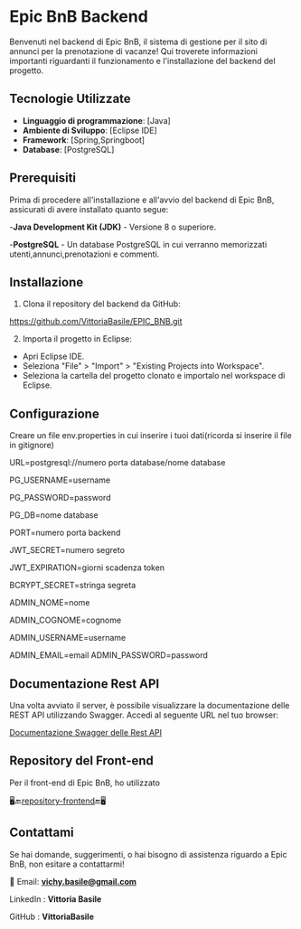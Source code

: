 # Epic BnB Backend

Benvenuti nel backend di Epic BnB, il sistema di gestione per il sito di annunci per la prenotazione di vacanze! Qui troverete informazioni importanti riguardanti il funzionamento e l'installazione del backend del progetto.

## Tecnologie Utilizzate

- **Linguaggio di programmazione**: [Java]
- **Ambiente di Sviluppo**: [Eclipse IDE]
- **Framework**: [Spring,Springboot]
- **Database**: [PostgreSQL]

## Prerequisiti

Prima di procedere all'installazione e all'avvio del backend di Epic BnB, assicurati di avere installato quanto segue:

-**Java Development Kit (JDK)** - Versione 8 o superiore.

-**PostgreSQL** - Un database PostgreSQL in cui verranno memorizzati utenti,annunci,prenotazioni e commenti.

## Installazione

1. Clona il repository del backend da GitHub:

https://github.com/VittoriaBasile/EPIC_BNB.git

2. Importa il progetto in Eclipse:

- Apri Eclipse IDE.
- Seleziona "File" > "Import" > "Existing Projects into Workspace".
- Seleziona la cartella del progetto clonato e importalo nel workspace di Eclipse.


## Configurazione

   Creare un file env.properties in cui inserire i tuoi dati(ricorda si inserire il file in gitignore)

URL=postgresql://numero porta database/nome database

PG_USERNAME=username

PG_PASSWORD=password

PG_DB=nome database

PORT=numero porta backend

JWT_SECRET=numero segreto

JWT_EXPIRATION=giorni scadenza token

BCRYPT_SECRET=stringa segreta 

ADMIN_NOME=nome

ADMIN_COGNOME=cognome

ADMIN_USERNAME=username

ADMIN_EMAIL=email
ADMIN_PASSWORD=password
## Documentazione Rest API

Una volta avviato il server, è possibile visualizzare la documentazione delle REST API utilizzando Swagger. Accedi al seguente URL nel tuo browser:

[Documentazione Swagger delle Rest API](http://localhost:3001/swagger-ui/index.html)

## Repository del Front-end

Per il front-end di Epic BnB, ho utilizzato

🖥🔙[repository-frontend](https://github.com/VittoriaBasile/EPIC_BNB)🔚🖥


## Contattami

Se hai domande, suggerimenti, o hai bisogno di assistenza riguardo a Epic BnB, non esitare a contattarmi!

📧 Email: **vichy.basile@gmail.com**

LinkedIn : **Vittoria Basile**

GitHub : **VittoriaBasile**
